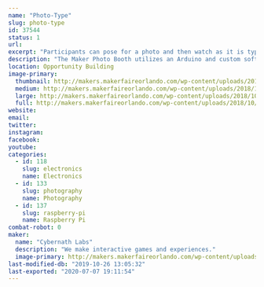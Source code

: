 ```yaml
---
name: "Photo-Type"
slug: photo-type
id: 37544
status: 1
url: 
excerpt: "Participants can pose for a photo and then watch as it is typed onto a page as ASCII Art"
description: "The Maker Photo Booth utilizes an Arduino and custom software written in NodeJS to take photos and process them."
location: Opportunity Building
image-primary:
  thumbnail: http://makers.makerfaireorlando.com/wp-content/uploads/2018/10/43354552_3843860455624087_6063347104338673664_o-150x150.jpg
  medium: http://makers.makerfaireorlando.com/wp-content/uploads/2018/10/43354552_3843860455624087_6063347104338673664_o-300x169.jpg
  large: http://makers.makerfaireorlando.com/wp-content/uploads/2018/10/43354552_3843860455624087_6063347104338673664_o-1024x576.jpg
  full: http://makers.makerfaireorlando.com/wp-content/uploads/2018/10/43354552_3843860455624087_6063347104338673664_o.jpg
website: 
email: 
twitter: 
instagram: 
facebook: 
youtube: 
categories:
  - id: 118
    slug: electronics
    name: Electronics
  - id: 133
    slug: photography
    name: Photography
  - id: 137
    slug: raspberry-pi
    name: Raspberry Pi
combat-robot: 0
maker:
  name: "Cybernath Labs"
  description: "We make interactive games and experiences."
  image-primary: http://makers.makerfaireorlando.com/wp-content/uploads/2018/08/sean-avatar.png
last-modified-db: "2019-10-26 13:05:32"
last-exported: "2020-07-07 19:11:54"
---
```

